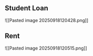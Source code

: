 

## Student Loan

![[Pasted image 20250918120428.png]]

## Rent

![[Pasted image 20250918120515.png]]